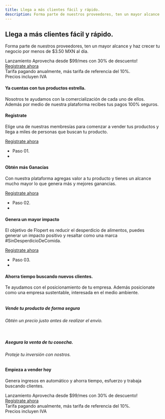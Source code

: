 ```yaml
---
title: Llega a más clientes fácil y rápido.
description: Forma parte de nuestros proveedores, ten un mayor alcance y haz crecer tu negocio por menos de $3.50 MXN al día.
---
```

<!-- Hero Start -->
<section class="bg-half-170 d-table w-100" style="background: url('/images/store/ajo-puesto.jpg') center center;background-repeat:no-repeat;background-size:cover;" id="home">
    <div class="container">
        <div class="row position-relative align-items-center pt-4">
            <div class="col-lg-7 offset-lg-5">
                <div class="title-heading studio-home rounded bg-white shadow mt-5">
                    <h1 class="heading mb-3">Llega a más <span class="text-primary">clientes</span> fácil y rápido.</h1>
                    <p class="para-desc text-muted">Forma parte de nuestros proveedores, ten un mayor alcance y haz crecer tu negocio por menos de $3.50 MXN al día.</p>
                    <div class="mt-4">
                        <div class="alert alert-light alert-pills shadow" role="alert">
                            <span class="badge badge-pill badge-danger mr-1">Lanzamiento</span>
                            <span class="content"> Aprovecha desde  <span class="text-primary">$99/mes</span> con 30% de descuento!</span>
                        </div>
                        <a href="https://flopp.me/merchantsignup?from=LPD&to=SUP" target="_blank" class="btn btn-primary mt-2 mr-2">Registrate ahora <i class="uil uil-arrow-right"></i></a>
                    </div>
                    <span class="text-muted">Tarifa pagando anualmente, más tarifa de referencia del 10%.<br> Precios incluyen IVA</span>
                </div>
            </div><!--end col-->
        </div><!--end row-->
    </div><!--end container--> 
</section><!--end section-->
<!-- Hero End -->
<!-- Work Process Start -->
<section class="section"><!--(.work-process) css write in (_feature.scss)-->
    <div class="container">
        <div class="row justify-content-center">
            <div class="col-12 text-center">
                <div class="section-title mb-4 pb-2">
                    <h4 class="title mb-4">Ya cuentas con tus productos estrella.</h4>
                    <p class="text-muted para-desc mx-auto mb-0">Nosotros te ayudamos con la comercialización de cada uno de ellos. Además por medio de nuestra plataforma recibes tus pagos 100% seguros.</p>
                </div>
            </div><!--end col-->
        </div><!--end row-->
        <div class="row">
            <div class="col-md-4 mt-4 pt-2">
                <div class="card work-process border-0 rounded shadow">
                    <div class="card-body">
                        <h4 class="title">Registrate</h4>
                        <p class="text-muted para">Elíge una de nuestras membresías para comenzar a vender tus productos y llega a miles de personas que buscan tu producto.</p>
                        <a href="https://flopp.me/merchantsignup?from=LPP&to=SUP" target="_blank" class="text-primary">Registrate ahora <i class="mdi mdi-chevron-right"></i></a>
                        <ul class="list-unstyled d-flex justify-content-between mb-0 mt-2">
                            <li class="step h1 mb-0 font-weight-bold">Paso 01.</li>
                            <li class="step-icon"><i class="h1 uil uil-clipboard-alt"></i></li>
                        </ul>
                    </div>
                </div>
            </div><!--end col-->
            <div class="col-md-4 mt-4 pt-2">
                <div class="card work-process border-0 rounded shadow">
                    <div class="card-body">
                        <h4 class="title">Obtén más Ganacías</h4>
                        <p class="text-muted para">Con nuestra plataforma agregas valor a tu producto y tienes un alcance mucho mayor lo que genera más y mejores ganancias.</p>
                        <a href="https://flopp.me/merchantsignup?from=LPP&to=SUP" target="_blank" class="text-primary">Registrate ahora <i class="mdi mdi-chevron-right"></i></a>
                        <ul class="list-unstyled d-flex justify-content-between mb-0 mt-2">
                            <li class="step h1 mb-0 font-weight-bold">Paso 02.</li>
                            <li class="step-icon"><i class="h1 uil uil-money-withdrawal"></i></li>
                        </ul>
                    </div>
                </div>
            </div><!--end col-->
            <div class="col-md-4 mt-4 pt-2">
                <div class="card work-process border-0 rounded shadow">
                    <div class="card-body">
                        <h4 class="title">Genera un mayor impacto</h4>
                        <p class="text-muted para">El objetivo de <span class="text-primary">Flopert</span>  es reducir el desperdicio de alimentos, puedes generar un impacto positivo y resaltar como una marca <span class="text-primary">#SinDesperdicioDeComida</span>.</p>
                        <a href="https://flopp.me/merchantsignup?from=LPP&to=SUP" target="_blank" class="text-primary">Registrate ahora <i class="mdi mdi-chevron-right"></i></a>
                        <ul class="list-unstyled d-flex justify-content-between mb-0 mt-2">
                            <li class="step h1 mb-0 font-weight-bold">Paso 03.</li>
                            <li class="step-icon"><i class="h1 uil uil-channel"></i></li>
                        </ul>
                    </div>
                </div>
            </div><!--end col-->
        </div><!--end row-->
    </div><!--end container-->
    <div class="container mt-100 pt-50">
        <div class="row justify-content-center">
            <div class="col-12 text-center">
                <div class="section-title mb-4 pb-2">
                    <h4 class="title mb-4">Ahorra tiempo buscando nuevos clientes.</h4>
                    <p class="text-muted para-desc mx-auto mb-0">Te ayudamos con el posicionamiento de tu empresa. Además posicionate como una empresa sustentable, interesada en el medio ambiente.</p>
                </div>
            </div><!--end col-->
        </div><!--end row-->
        <div class="row">
            <div class="col-md-6 col-12 mt-4 pt-2">
                <div class="card border-0 work-container work-classic">
                    <div class="card-body p-0">
                        <span><img src="/images/comunity/distribución.jpeg" class="img-fluid rounded work-image" alt=""></span>
                        <div class="content pt-3">
                            <h5 class="mb-0"><span class="text-dark title">Vende tu producto de forma segura</span></h5>
                            <h6 class="text-muted tag mb-0">Obtén un precio justo antes de realizar el envío.</h6>
                        </div>
                    </div>
                </div>
            </div><!--end col-->
            <div class="col-md-6 col-12 mt-4 pt-2">
                <div class="card border-0 work-container work-classic">
                    <div class="card-body p-0">
                        <span><img src="/images/comunity/agricultor.jpeg" class="img-fluid rounded work-image" alt=""></span>
                        <div class="content pt-3">
                            <h5 class="mb-0"><span class="text-dark title">Asegura la venta de tu cosecha.</span></h5>
                            <h6 class="text-muted tag mb-0">Proteje tu inversión con nostros.</h6>
                        </div>
                    </div>
                </div>
            </div><!--end col-->
        </div><!--end row-->
    </div><!--end container-->
    <div class="container mt-100 mt-60">
        <div class="row justify-content-center">
            <div class="col-12 text-center">
                <div class="section-title">
                    <h4 class="title mb-4">Empieza a vender hoy</h4>
                    <p class="text-muted para-desc mx-auto mb-0">Genera ingresos en <span class="text-primary font-weight-bold">automático</span> y ahorra tiempo, esfuerzo y trabaja buscando clientes.</p>
                    <div class="mt-3">
                        <div class="alert alert-light alert-pills shadow" role="alert">
                            <span class="badge badge-pill badge-danger mr-1">Lanzamiento</span>
                            <span class="content"> Aprovecha desde  <span class="text-primary">$99/mes</span> con 30% de descuento!</span>
                        </div>
                        <a href="https://flopp.me/merchantsignup?from=LPP&to=SUP" target="_blank" class="btn btn-primary mt-2 mr-2">Regístrate ahora <i class="uil uil-arrow-right"></i></a>
                    </div>
                    <span class="text-muted">Tarifa pagando anualmente, más tarifa de referencia del 10%.<br> Precios incluyen IVA</span>
                </div>
            </div><!--end col-->
        </div><!--end row-->
    </div><!--end container-->
</section><!--end section-->
<!-- Work Process End -->